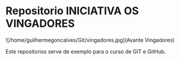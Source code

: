 # Repositorio INICIATIVA OS VINGADORES

![/home/guilhermegoncalves/Git/vingadores.jpg](Avante Vingadores)

Este repositorios serve de exemplo para o curso de GIT e GitHub.
